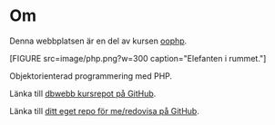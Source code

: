 ---
...
Om
=========================

Denna webbplatsen är en del av kursen [oophp](https://dbwebb.se/kurser/oophp-v4). 

[FIGURE src=image/php.png?w=300 caption="Elefanten i rummet."]

Objektorienterad programmering med PHP.

Länka till [dbwebb kursrepot på GitHub](https://github.com/dbwebb-se/oophp).

Länka till [ditt eget repo för me/redovisa på GitHub](https://github.com/gulr17/oophpv4).
